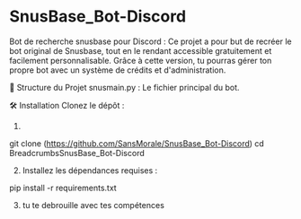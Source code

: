 # SnusBase_Bot-Discord
Bot de recherche snusbase pour Discord : Ce projet a pour but de recréer le bot original de Snusbase, tout en le rendant accessible gratuitement et facilement personnalisable. Grâce à cette version, tu pourras gérer ton propre bot avec un système de crédits et d'administration.





📁 Structure du Projet
snusmain.py : Le fichier principal du bot.

🛠 Installation
Clonez le dépôt :

1)
git clone (https://github.com/SansMorale/SnusBase_Bot-Discord)
cd BreadcrumbsSnusBase_Bot-Discord

2)  Installez les dépendances requises :

pip install -r requirements.txt

3) tu te debrouille avec tes compétences
